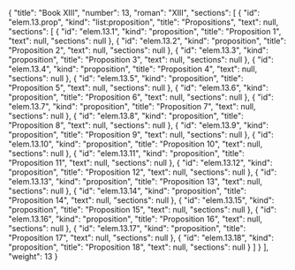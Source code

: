 {
  "title": "Book XIII",
  "number": 13,
  "roman": "XIII",
  "sections": [
    {
      "id": "elem.13.prop",
      "kind": "list:proposition",
      "title": "Propositions",
      "text": null,
      "sections": [
        {
          "id": "elem.13.1",
          "kind": "proposition",
          "title": "Proposition 1",
          "text": null,
          "sections": null
        },
        {
          "id": "elem.13.2",
          "kind": "proposition",
          "title": "Proposition 2",
          "text": null,
          "sections": null
        },
        {
          "id": "elem.13.3",
          "kind": "proposition",
          "title": "Proposition 3",
          "text": null,
          "sections": null
        },
        {
          "id": "elem.13.4",
          "kind": "proposition",
          "title": "Proposition 4",
          "text": null,
          "sections": null
        },
        {
          "id": "elem.13.5",
          "kind": "proposition",
          "title": "Proposition 5",
          "text": null,
          "sections": null
        },
        {
          "id": "elem.13.6",
          "kind": "proposition",
          "title": "Proposition 6",
          "text": null,
          "sections": null
        },
        {
          "id": "elem.13.7",
          "kind": "proposition",
          "title": "Proposition 7",
          "text": null,
          "sections": null
        },
        {
          "id": "elem.13.8",
          "kind": "proposition",
          "title": "Proposition 8",
          "text": null,
          "sections": null
        },
        {
          "id": "elem.13.9",
          "kind": "proposition",
          "title": "Proposition 9",
          "text": null,
          "sections": null
        },
        {
          "id": "elem.13.10",
          "kind": "proposition",
          "title": "Proposition 10",
          "text": null,
          "sections": null
        },
        {
          "id": "elem.13.11",
          "kind": "proposition",
          "title": "Proposition 11",
          "text": null,
          "sections": null
        },
        {
          "id": "elem.13.12",
          "kind": "proposition",
          "title": "Proposition 12",
          "text": null,
          "sections": null
        },
        {
          "id": "elem.13.13",
          "kind": "proposition",
          "title": "Proposition 13",
          "text": null,
          "sections": null
        },
        {
          "id": "elem.13.14",
          "kind": "proposition",
          "title": "Proposition 14",
          "text": null,
          "sections": null
        },
        {
          "id": "elem.13.15",
          "kind": "proposition",
          "title": "Proposition 15",
          "text": null,
          "sections": null
        },
        {
          "id": "elem.13.16",
          "kind": "proposition",
          "title": "Proposition 16",
          "text": null,
          "sections": null
        },
        {
          "id": "elem.13.17",
          "kind": "proposition",
          "title": "Proposition 17",
          "text": null,
          "sections": null
        },
        {
          "id": "elem.13.18",
          "kind": "proposition",
          "title": "Proposition 18",
          "text": null,
          "sections": null
        }
      ]
    }
  ],
  "weight": 13
}

